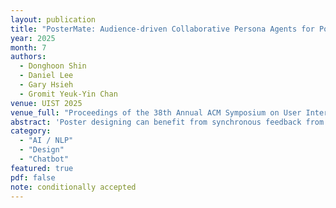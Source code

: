 ```yaml
---
layout: publication
title: "PosterMate: Audience-driven Collaborative Persona Agents for Poster Design"
year: 2025
month: 7
authors:
  - Donghoon Shin
  - Daniel Lee
  - Gary Hsieh
  - Gromit Yeuk-Yin Chan
venue: UIST 2025
venue_full: "Proceedings of the 38th Annual ACM Symposium on User Interface Software and Technology"
abstract: 'Poster designing can benefit from synchronous feedback from target audiences. However, gathering audiences with diverse perspectives and reconciling them on design edits can be challenging. Recent generative AI models present opportunities to simulate human-like interactions, but it is unclear how they may be used for feedback processes in design. We introduce PosterMate, a poster design assistant that facilitates collaboration by creating audience-driven persona agents constructed from marketing documents. PosterMate gathers feedback from each persona agent regarding poster components, and stimulates discussion with the help of a moderator to reach a conclusion. These agreed-upon edits can then be directly integrated into the poster design. Through our user study (N = 12), we identified the potential of PosterMate to capture overlooked viewpoints, while serving as an effective prototyping tool. Additionally, our controlled online evaluation (N = 100) revealed that the feedback from an individual persona agent is appropriate given its persona identity, and the discussion effectively synthesizes the different audience personas’ perspectives.'
category:
  - "AI / NLP"
  - "Design"
  - "Chatbot"
featured: true
pdf: false
note: conditionally accepted
---
```

